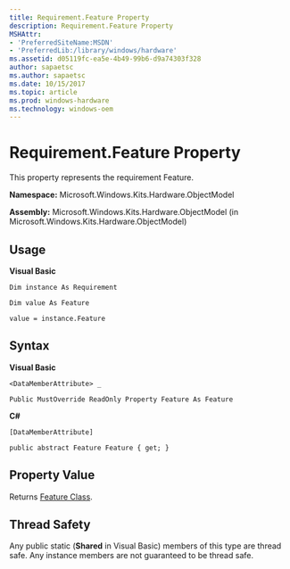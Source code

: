 ```yaml
---
title: Requirement.Feature Property
description: Requirement.Feature Property
MSHAttr:
- 'PreferredSiteName:MSDN'
- 'PreferredLib:/library/windows/hardware'
ms.assetid: d05119fc-ea5e-4b49-99b6-d9a74303f328
author: sapaetsc
ms.author: sapaetsc
ms.date: 10/15/2017
ms.topic: article
ms.prod: windows-hardware
ms.technology: windows-oem
---
```


# Requirement.Feature Property


This property represents the requirement Feature.

**Namespace:** Microsoft.Windows.Kits.Hardware.ObjectModel

**Assembly:** Microsoft.Windows.Kits.Hardware.ObjectModel (in Microsoft.Windows.Kits.Hardware.ObjectModel)

## <span id="Usage"></span><span id="usage"></span><span id="USAGE"></span>Usage


**Visual Basic**

`Dim instance As Requirement`

`Dim value As Feature`

`value = instance.Feature`

## <span id="Syntax"></span><span id="syntax"></span><span id="SYNTAX"></span>Syntax


**Visual Basic**

`<DataMemberAttribute> _`

`Public MustOverride ReadOnly Property Feature As Feature`

**C#**

`[DataMemberAttribute]`

`public abstract Feature Feature { get; }`

## <span id="Property_Value"></span><span id="property_value"></span><span id="PROPERTY_VALUE"></span>Property Value


Returns [Feature Class](feature-class.md).

## <span id="Thread_Safety"></span><span id="thread_safety"></span><span id="THREAD_SAFETY"></span>Thread Safety


Any public static (**Shared** in Visual Basic) members of this type are thread safe. Any instance members are not guaranteed to be thread safe.

 

 






